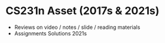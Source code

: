 # CS231n Asset (2017s & 2021s)
* Reviews on video / notes / slide / reading materials
* Assignments Solutions 2021s

